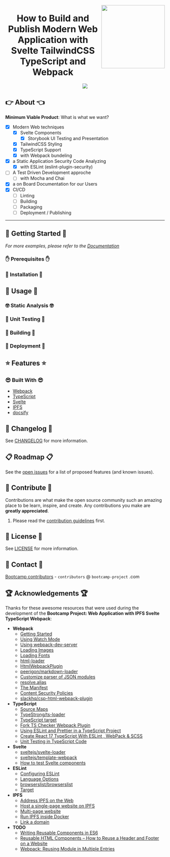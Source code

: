<a href="https://bootcamp-project.com/" target="_blank"><img src="https://bootcamp-project.com/images/logo.png" align="right" height="200" /></a>

<h1 align="center">How to Build and Publish Modern Web Application with Svelte TailwindCSS TypeScript and Webpack</h1>

<div align="center"><img src="https://img.shields.io/badge/Bootcamp-Project-blue?style=for-the-badge" /></div>

## 👉 About 👈

**Minimum Viable Product**: What is what we want?

- [X] Modern Web techniques
  - [X] Svelte Components
    - [X] Storybook UI Testing and Presentation
  - [X] TailwindCSS Styling
  - [X] TypeScript Support
  - [X] with Webpack bundeling
- [X] a Static Application Security Code Analyzing
  - [X] with ESLint (eslint-plugin-security)
- [ ] A Test Driven Development approche
  - [ ] with Mocha and Chai
- [X] a on Board Documentation for our Users
- [X] CI/CD
  - [ ] Linting
  - [ ] Building
  - [ ] Packaging
  - [ ] Deployment / Publishing

---

## 🚀 Getting Started 🚀

_For more examples, please refer to the [Documentation](https://web-application.rtfm.page/)_

### ✋ Prerequisites ✋

### 💪 Installation 💪

## 🚀 Usage 🚀

### 🤓 Static Analysis 🤓

### 🧐 Unit Testing 🧐

### 🤩 Building 🤩

### 🥳 Deployment 🥳

## ⭐️ Features ⭐️

### 😎 Built With 😎

- [Webpack](https://webpack.js.org/)
- [TypeScript](https://www.typescriptlang.org/)
- [Svelte](https://svelte.dev/)
- [IPFS](https://ipfs.io/)
- [docsify](https://docsify.js.org/)

## 📑 Changelog 📑

See [CHANGELOG](CHANGELOG) for more information.

## 📋 Roadmap 📋

See the [open issues](https://gitlab.com/groups/the-bootcamp-project/frameworks/-/issues) for a list of proposed features (and known issues).

## 🤝 Contribute 🤝

Contributions are what make the open source community such an amazing place to be learn, inspire, and create. Any contributions you make are **greatly appreciated**.

1. Please read the [contribution guidelines](docs/_media/code_of_conduct.md) first.

## 📜 License 📜

See [LICENSE](LICENSE) for more information.

## 💌 Contact 💌

[Bootcamp contributors](https://bootcamp-project.com/) - `contributors` @ `bootcamp-project` .com

## 🏆 Acknowledgements 🏆

Thanks for these awesome resources that were used during the development of the **Bootcamp Project: Web Application with IPFS Svelte TypeScript Webpack**:

- **Webpack**
  - [Getting Started](https://webpack.js.org/guides/getting-started/)
  - [Using Watch Mode](https://webpack.js.org/guides/development/#using-watch-mode)
  - [Using webpack-dev-server](https://webpack.js.org/guides/development/#using-webpack-dev-server)
  - [Loading Images](https://webpack.js.org/guides/asset-management/#loading-images)
  - [Loading Fonts](https://webpack.js.org/guides/asset-management/#loading-fonts)
  - [html-loader](https://webpack.js.org/loaders/html-loader/)
  - [HtmlWebpackPlugin](https://webpack.js.org/plugins/html-webpack-plugin/)
  - [peerigon/markdown-loader](https://github.com/peerigon/markdown-loader)
  - [Customize parser of JSON modules](https://webpack.js.org/guides/asset-management/#customize-parser-of-json-modules)
  - [resolve.alias](https://webpack.js.org/configuration/resolve/#resolvealias)
  - [The Manifest](https://webpack.js.org/concepts/manifest/)
  - [Content Security Policies](https://webpack.js.org/guides/csp/)
  - [slackhq/csp-html-webpack-plugin](https://github.com/slackhq/csp-html-webpack-plugin)
- **TypeScript**
  - [Source Maps](https://webpack.js.org/guides/typescript/#source-maps)
  - [TypeStrong/ts-loader](https://github.com/TypeStrong/ts-loader)
  - [TypeScript target](https://webhint.io/docs/user-guide/hints/hint-typescript-config/target/)
  - [Fork TS Checker Webpack Plugin](https://www.npmjs.com/package/fork-ts-checker-webpack-plugin)
  - [Using ESLint and Prettier in a TypeScript Project](https://dev.to/robertcoopercode/using-eslint-and-prettier-in-a-typescript-project-53jb)
  - [Create React 17 TypeScript With ESLint , WebPack & SCSS](https://medium.com/edonec/create-react-17-typescript-with-eslint-webpack-scss-c4cdbedc31f6)
  - [Unit Testing in TypeScript Code](https://blog.jetbrains.com/dotnet/2020/09/10/unit-testing-in-typescript-code/)
- **Svelte**
  - [sveltejs/svelte-loader](https://github.com/sveltejs/svelte-loader)
  - [sveltejs/template-webpack](https://github.com/sveltejs/template-webpack)
  - [How to test Svelte components](https://timdeschryver.dev/blog/how-to-test-svelte-components)
- **ESLint**
  - [Configuring ESLint](https://eslint.org/docs/2.0.0/user-guide/configuring)
  - [Language Options](https://eslint.org/docs/user-guide/configuring/language-options)
  - [browserslist/browserslist](https://github.com/browserslist/browserslist)
  - [Target](https://webpack.js.org/configuration/target/)
- **IPFS**
  - [Address IPFS on the Web](https://docs.ipfs.io/how-to/address-ipfs-on-web)
  - [Host a single-page website on IPFS](https://docs.ipfs.io/how-to/websites-on-ipfs/single-page-website)
  - [Multi-page website](https://docs.ipfs.io/how-to/websites-on-ipfs/multipage-website/)
  - [Run IPFS inside Docker](https://docs.ipfs.io/how-to/run-ipfs-inside-docker/)
  - [Link a domain](https://docs.ipfs.io/how-to/websites-on-ipfs/link-a-domain)
- **TODO**
  - [Writing Reusable Components in ES6](https://www.smashingmagazine.com/2016/02/writing-reusable-components-es6/)
  - [Reusable HTML Components – How to Reuse a Header and Footer on a Website](https://www.freecodecamp.org/news/reusable-html-components-how-to-reuse-a-header-and-footer-on-a-website/)
  - [Webpack: Reusing Module in Multiple Entries](https://medium.com/front-end-weekly/webpack-reusing-module-in-multiple-entries-c9b3dae0ebbc)
